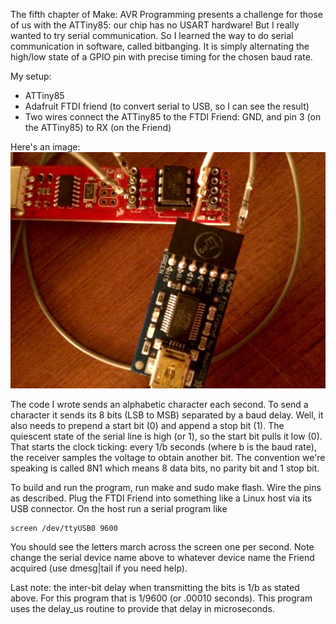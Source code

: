 The fifth chapter of Make: AVR Programming presents a challenge for those of us with the ATTiny85:
our chip has no USART hardware! But I really wanted to try serial communication. So I learned the
way to do serial communication in software, called bitbanging. It is simply alternating the high/low
state of a GPIO pin with precise timing for the chosen baud rate.

My setup:

* ATTiny85
* Adafruit FTDI friend (to convert serial to USB, so I can see the result)
* Two wires connect the ATTiny85 to the FTDI Friend: GND, and pin 3 (on the ATTiny85) to RX (on the Friend)

Here's an image: ![setup](ATTiny85_FTDI_Friend.jpg)

The code I wrote sends an alphabetic character each second. To send a character it sends its 8 bits
(LSB to MSB) separated by a baud delay. Well, it also needs to prepend a start bit (0) and append a stop bit (1).
The quiescent state of the serial line is high (or 1), so the start bit pulls it low (0). That starts
the clock ticking: every 1/b seconds (where b is the baud rate), the receiver samples the voltage to obtain another bit. The convention we're 
speaking is called 8N1 which means 8 data bits, no parity bit and 1 stop bit.

To build and run the program, run make and sudo make flash. Wire the pins as described. Plug the FTDI Friend
into something like a Linux host via its USB connector. On the host run a serial program like 

    screen /dev/ttyUSB0 9600

You should see the letters march across the screen one per second. Note change the serial device name above
to whatever device name the Friend acquired (use dmesg|tail if you need help).

Last note: the inter-bit delay when transmitting the bits is 1/b as stated above. For this program that is
1/9600 (or .00010 seconds). This program uses the delay_us routine to provide that delay in microseconds.
